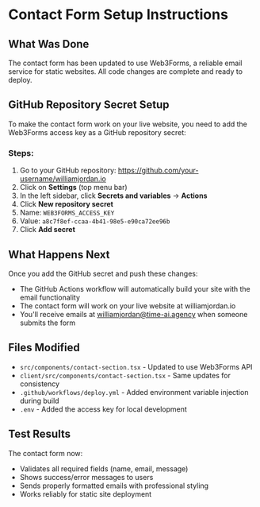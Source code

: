 # Contact Form Setup Instructions

## What Was Done
The contact form has been updated to use Web3Forms, a reliable email service for static websites. All code changes are complete and ready to deploy.

## GitHub Repository Secret Setup
To make the contact form work on your live website, you need to add the Web3Forms access key as a GitHub repository secret:

### Steps:
1. Go to your GitHub repository: https://github.com/your-username/williamjordan.io
2. Click on **Settings** (top menu bar)
3. In the left sidebar, click **Secrets and variables** → **Actions**
4. Click **New repository secret**
5. Name: `WEB3FORMS_ACCESS_KEY`
6. Value: `a8c7f8ef-ccaa-4b41-98e5-e90ca72ee96b`
7. Click **Add secret**

## What Happens Next
Once you add the GitHub secret and push these changes:
- The GitHub Actions workflow will automatically build your site with the email functionality
- The contact form will work on your live website at williamjordan.io
- You'll receive emails at williamjordan@time-ai.agency when someone submits the form

## Files Modified
- `src/components/contact-section.tsx` - Updated to use Web3Forms API
- `client/src/components/contact-section.tsx` - Same updates for consistency
- `.github/workflows/deploy.yml` - Added environment variable injection during build
- `.env` - Added the access key for local development

## Test Results
The contact form now:
- Validates all required fields (name, email, message)
- Shows success/error messages to users
- Sends properly formatted emails with professional styling
- Works reliably for static site deployment